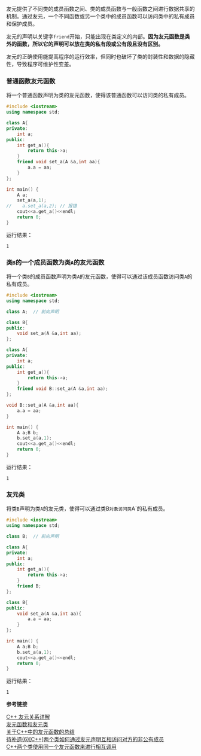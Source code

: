 友元提供了不同类的成员函数之间、类的成员函数与一般函数之间进行数据共享的机制。通过友元，一个不同函数或另一个类中的成员函数可以访问类中的私有成员和保护成员。

友元的声明以关键字`friend`开始，只能出现在类定义的内部。**因为友元函数是类外的函数，所以它的声明可以放在类的私有段或公有段且没有区别。**

友元的正确使用能提高程序的运行效率，但同时也破坏了类的封装性和数据的隐藏性，导致程序可维护性变差。


### 普通函数友元函数

将一个普通函数声明为类的友元函数，使得该普通函数可以访问类的私有成员。
```cpp
#include <iostream>
using namespace std;

class A{
private:
    int a;
public:
    int get_a(){
        return this->a;
    }
    friend void set_a(A &a,int aa){
        a.a = aa;
    }
};

int main() {
    A a;
    set_a(a,1);
//    a.set_a(a,2); // 报错
    cout<<a.get_a()<<endl;
    return 0;
}
```
运行结果：
```
1
```

### 类`B`的一个成员函数为类`A`的友元函数

将一个类`B`的成员函数声明为类`A`的友元函数，使得可以通过该成员函数访问类`A`的私有成员。
```cpp
#include <iostream>
using namespace std;

class A;  // 前向声明

class B{
public:
    void set_a(A &a,int aa);
};

class A{
private:
    int a;
public:
    int get_a(){
        return this->a;
    }
    friend void B::set_a(A &a,int aa);
};

void B::set_a(A &a,int aa){
    a.a = aa;
}

int main() {
    A a;B b;
    b.set_a(a,1);
    cout<<a.get_a()<<endl;
    return 0;
}
```
运行结果：
```
1
```

### 友元类

将类`B`声明为类`A`的友元类，使得可以通过类B`对象访问类`A`的私有成员。
```cpp
#include <iostream>
using namespace std;

class B;  // 前向声明

class A{
private:
    int a;
public:
    int get_a(){
        return this->a;
    }
    friend B;
};

class B{
public:
    void set_a(A &a,int aa){
        a.a = aa;
    }
};

int main() {
    A a;B b;
    b.set_a(a,1);
    cout<<a.get_a()<<endl;
    return 0;
}
```
运行结果：
```
1
```

**参考链接**

[C++ 友元关系详解](http://blog.csdn.net/vincent040/article/details/8620715)</br>
[友元函数和友元类](http://www.cnblogs.com/staring-hxs/p/3432161.html)</br>
[关于C++中的友元函数的总结](http://www.cnblogs.com/BeyondAnyTime/archive/2012/06/04/2535305.html)</br>
[待补遗(6)[C++]两个类如何通过友元声明互相访问对方的非公有成员](http://blog.csdn.net/u011559205/article/details/41980205)</br>
[C++两个类使用同一个友元函数来进行相互调用](http://blog.csdn.net/pcliuguangtao/article/details/6433870)
